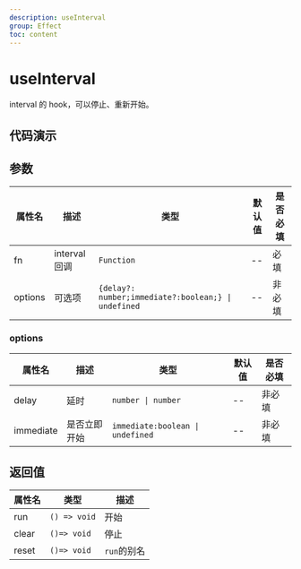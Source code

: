 ```yaml
---
description: useInterval
group: Effect
toc: content
---
```


# useInterval

interval 的 hook，可以停止、重新开始。

## 代码演示

<code src="let-hooks/useInterval/demos/base.tsx" title="基本用法"></code>

## 参数

| 属性名  | 描述          | 类型                                                | 默认值 | 是否必填 |
| ------- | ------------- | --------------------------------------------------- | ------ | -------- |
| fn      | interval 回调 | `Function`                                          | --     | 必填     |
| options | 可选项        | `{delay?: number;immediate?:boolean;} \| undefined` | --     | 非必填   |

### options

| 属性名    | 描述         | 类型                             | 默认值 | 是否必填 |
| --------- | ------------ | -------------------------------- | ------ | -------- |
| delay     | 延时         | `number \| number`               | --     | 非必填   |
| immediate | 是否立即开始 | `immediate:boolean \| undefined` | --     | 非必填   |

## 返回值

| 属性名 | 类型         | 描述        |
| ------ | ------------ | ----------- |
| run    | `() => void` | 开始        |
| clear  | `()=> void`  | 停止        |
| reset  | `()=> void`  | `run`的别名 |
